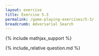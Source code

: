 ```yaml
---
layout: exercise
title: Exercise 5.3
permalink: /game-playing-exercises/5-3/
breadcrumb: Adversarial Search
---
```


{% include mathjax_support %}

<div><i class="arrow-up" data-chapter="game-playing-exercises" data-exercise="ex_3" data-rating="0"></i></div>
{% include_relative question.md %}
